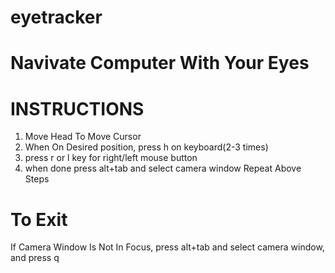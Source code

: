 # eyetracker
# Navivate Computer With Your Eyes
# INSTRUCTIONS
1. Move Head To Move Cursor
2. When On Desired position, press h on keyboard(2-3 times)
3. press r or l key for right/left mouse button
4. when done press alt+tab and select camera window
Repeat Above Steps
# To Exit
If Camera Window Is Not In Focus, press alt+tab and select camera window, and press q
